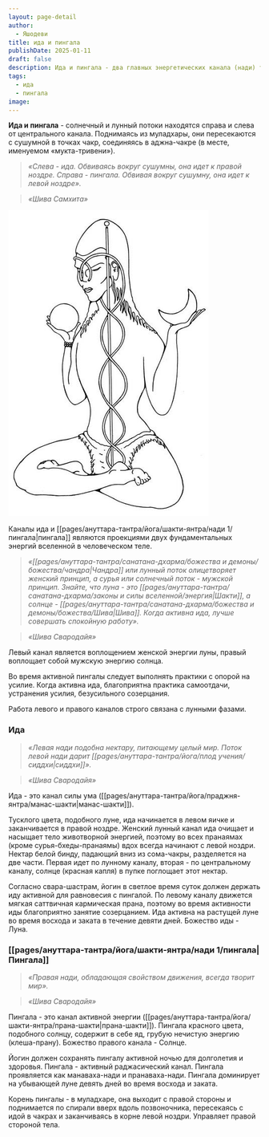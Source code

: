 ```yaml
---
layout: page-detail
author:
  - Яшодеви
title: ида и пингала
publishDate: 2025-01-11
draft: false
description: Ида и пингала - два главных энергетических канала (нади) тонкого тела, которые начинаются в муладхара-чакре и поднимаются спирально вдоль позвоночника, перекрещиваясь у основных чакр и встречаясь в аджна-чакре. Их балансировка является ключевым условием для активации сушумны.
tags:
  - ида
  - пингала
image:
---
```

**Ида и пингала** - солнечный и лунный потоки находятся справа и слева от центрального канала. Поднимаясь из муладхары, они пересекаются с сушумной в точках чакр, соединяясь в аджна-чакре (в месте, именуемом «мукта-тривени»). 

>*«Слева - ида. Обвиваясь вокруг сушумны, она идет к правой ноздре. Справа - пингала. Обвивая вокруг сушумну, она идет к левой ноздре».*

>*«Шива Самхита»*


![ида_и_пингала](pages/ануттара-тантра/йога/шакти-янтра/нади%201/media/ида-пингала.png)



Каналы ида и [[pages/ануттара-тантра/йога/шакти-янтра/нади 1/пингала|пингала]] являются проекциями двух фундаментальных энергий вселенной в человеческом теле. 

>*«[[pages/ануттара-тантра/санатана-дхарма/божества и демоны/божества/чандра|Чандра]] или лунный поток олицетворяет женский принцип, а сурья или солнечный поток - мужской принцип. Знайте, что луна - это [[pages/ануттара-тантра/санатана-дхарма/законы и силы вселенной/энергия|Шакти]], а солнце - [[pages/ануттара-тантра/санатана-дхарма/божества и демоны/божества/Шива|Шива]]. Когда активна ида, лучше совершать спокойную работу».*
 
>*«Шива Свародайя»*

Левый канал является воплощением женской энергии луны, правый воплощает собой мужскую энергию солнца. 

Во время активной пингалы следует выполнять практики с опорой на усилие. Когда активна ида, благоприятна практика самоотдачи, устранения усилия, безусильного созерцания. 

Работа левого и правого каналов строго связана с лунными фазами. 

### Ида 

>*«Левая нади подобна нектару, питающему целый мир. Поток левой нади дарит [[pages/ануттара-тантра/йога/плод учения/сиддхи|сиддхи]]».*
 
>*«Шива Свародайя»*

Ида - это канал силы ума ([[pages/ануттара-тантра/йога/праджня-янтра/манас-шакти|манас-шакти]]). 

Тусклого цвета, подобного луне, ида начинается в левом яичке и заканчивается в правой ноздре. Женский лунный канал ида очищает и насыщает тело животворной энергией, поэтому во всех пранаямах (кроме сурья-бхеды-пранаямы) вдох всегда начинают с левой ноздри. Нектар белой бинду, падающий вниз из сома-чакры, разделяется на две части. Первая идет по лунному каналу, вторая - по центральному каналу, солнце (красная капля) в пупке поглощает этот нектар. 

Согласно свара-шастрам, йогин в светлое время суток должен держать иду активной для равновесия с пингалой. По левому каналу движется мягкая саттвичная кармическая прана, поэтому во время активности иды благоприятно занятие созерцанием. Ида активна на растущей луне во время восхода и заката в течение девяти дней. Божество иды - Луна. 

### [[pages/ануттара-тантра/йога/шакти-янтра/нади 1/пингала|Пингала]] 

>*«Правая нади, обладающая свойством движения, всегда творит мир».*

>*«Шива Свародайя»*

Пингала - это канал активной энергии ([[pages/ануттара-тантра/йога/шакти-янтра/прана-шакти|прана-шакти]]). Пингала красного цвета, подобного солнцу, содержит в себе яд, грубую нечистую энергию (клеша-прану). Божество правого канала - Солнце. 

Йогин должен сохранять пингалу активной ночью для долголетия и здоровья. Пингала - активный раджасический канал. Пингала проявляется как манаваха-нади и пранаваха-нади. Пингала доминирует на убывающей луне девять дней во время восхода и заката. 

Корень пингалы - в муладхаре, она выходит с правой стороны и поднимается по спирали вверх вдоль позвоночника, пересекаясь с идой в чакрах и заканчиваясь в корне левой ноздри. Управляет правой стороной тела.